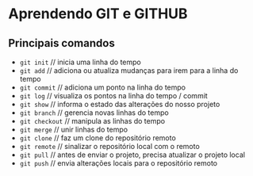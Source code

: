 # Aprendendo GIT e GITHUB

## Principais comandos

- `git init` // inicia uma linha do tempo
- `git add` // adiciona ou atualiza mudanças para irem para a linha do tempo
- `git commit` // adiciona um ponto na linha do tempo
- `git log` // visualiza os pontos na linha do tempo / commit
- `git show` // informa o estado das alterações do nosso projeto
- `git branch` // gerencia novas linhas do tempo
- `git checkout` // manipula as linhas do tempo
- `git merge` // unir linhas do tempo
- `git clone` // faz um clone do repositório remoto
- `git remote` // sinalizar o repositório local com o remoto
- `git pull` // antes de enviar o projeto, precisa atualizar o projeto local
- `git push` // envia alterações locais para o repositório remoto

